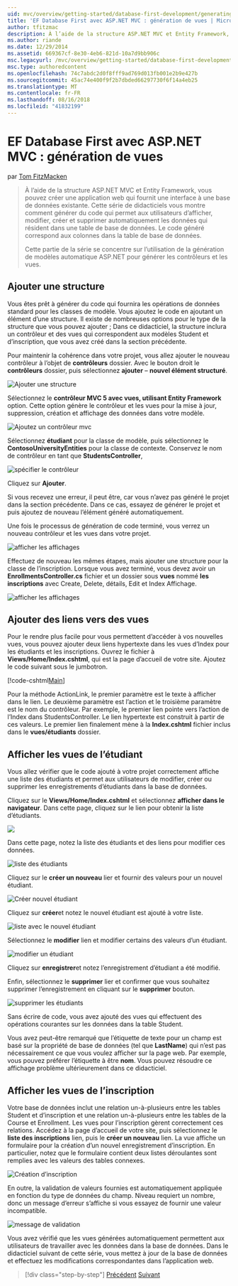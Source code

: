 ```yaml
---
uid: mvc/overview/getting-started/database-first-development/generating-views
title: 'EF Database First avec ASP.NET MVC : génération de vues | Microsoft Docs'
author: tfitzmac
description: À l’aide de la structure ASP.NET MVC et Entity Framework, vous pouvez créer une application web qui fournit une interface à une base de données existante. Ce didacticiel seri...
ms.author: riande
ms.date: 12/29/2014
ms.assetid: 669367cf-8e30-4eb6-821d-10a7d9bb906c
msc.legacyurl: /mvc/overview/getting-started/database-first-development/generating-views
msc.type: authoredcontent
ms.openlocfilehash: 74c7abdc2d0f8fff9ad769d013fb001e2b9e427b
ms.sourcegitcommit: 45ac74e400f9f2b7dbded66297730f6f14a4eb25
ms.translationtype: MT
ms.contentlocale: fr-FR
ms.lasthandoff: 08/16/2018
ms.locfileid: "41832199"
---
```

<a name="ef-database-first-with-aspnet-mvc-generating-views"></a>EF Database First avec ASP.NET MVC : génération de vues
====================
par [Tom FitzMacken](https://github.com/tfitzmac)

> À l’aide de la structure ASP.NET MVC et Entity Framework, vous pouvez créer une application web qui fournit une interface à une base de données existante. Cette série de didacticiels vous montre comment générer du code qui permet aux utilisateurs d’afficher, modifier, créer et supprimer automatiquement les données qui résident dans une table de base de données. Le code généré correspond aux colonnes dans la table de base de données.
> 
> Cette partie de la série se concentre sur l’utilisation de la génération de modèles automatique ASP.NET pour générer les contrôleurs et les vues.


## <a name="add-scaffold"></a>Ajouter une structure

Vous êtes prêt à générer du code qui fournira les opérations de données standard pour les classes de modèle. Vous ajoutez le code en ajoutant un élément d’une structure. Il existe de nombreuses options pour le type de la structure que vous pouvez ajouter ; Dans ce didacticiel, la structure inclura un contrôleur et des vues qui correspondent aux modèles Student et d’inscription, que vous avez créé dans la section précédente.

Pour maintenir la cohérence dans votre projet, vous allez ajouter le nouveau contrôleur à l’objet de **contrôleurs** dossier. Avec le bouton droit le **contrôleurs** dossier, puis sélectionnez **ajouter** – **nouvel élément structuré**.

![Ajouter une structure](generating-views/_static/image1.png)

Sélectionnez le **contrôleur MVC 5 avec vues, utilisant Entity Framework** option. Cette option génère le contrôleur et les vues pour la mise à jour, suppression, création et affichage des données dans votre modèle.

![Ajoutez un contrôleur mvc](generating-views/_static/image2.png)

Sélectionnez **étudiant** pour la classe de modèle, puis sélectionnez le **ContosoUniversityEntities** pour la classe de contexte. Conservez le nom de contrôleur en tant que **StudentsController**,

![spécifier le contrôleur](generating-views/_static/image3.png)

Cliquez sur **Ajouter**.

Si vous recevez une erreur, il peut être, car vous n’avez pas généré le projet dans la section précédente. Dans ce cas, essayez de générer le projet et puis ajoutez de nouveau l’élément généré automatiquement.

Une fois le processus de génération de code terminé, vous verrez un nouveau contrôleur et les vues dans votre projet.

![afficher les affichages](generating-views/_static/image4.png)

Effectuez de nouveau les mêmes étapes, mais ajouter une structure pour la classe de l’inscription. Lorsque vous avez terminé, vous devez avoir un **EnrollmentsController.cs** fichier et un dossier sous **vues** nommé **les inscriptions** avec Create, Delete, détails, Edit et Index Affichage.

![afficher les affichages](generating-views/_static/image5.png)

## <a name="add-links-to-new-views"></a>Ajouter des liens vers des vues

Pour le rendre plus facile pour vous permettent d’accéder à vos nouvelles vues, vous pouvez ajouter deux liens hypertexte dans les vues d’Index pour les étudiants et les inscriptions. Ouvrez le fichier à **Views/Home/Index.cshtml**, qui est la page d’accueil de votre site. Ajoutez le code suivant sous le jumbotron.

[!code-cshtml[Main](generating-views/samples/sample1.cshtml)]

Pour la méthode ActionLink, le premier paramètre est le texte à afficher dans le lien. Le deuxième paramètre est l’action et le troisième paramètre est le nom du contrôleur. Par exemple, le premier lien pointe vers l’action de l’Index dans StudentsController. Le lien hypertexte est construit à partir de ces valeurs. Le premier lien finalement mène à la **Index.cshtml** fichier inclus dans le **vues/étudiants** dossier.

## <a name="display-student-views"></a>Afficher les vues de l’étudiant

Vous allez vérifier que le code ajouté à votre projet correctement affiche une liste des étudiants et permet aux utilisateurs de modifier, créer ou supprimer les enregistrements d’étudiants dans la base de données.

Cliquez sur le **Views/Home/Index.cshtml** et sélectionnez **afficher dans le navigateur**. Dans cette page, cliquez sur le lien pour obtenir la liste d’étudiants.

![](generating-views/_static/image6.png)

Dans cette page, notez la liste des étudiants et des liens pour modifier ces données.

![liste des étudiants](generating-views/_static/image7.png)

Cliquez sur le **créer un nouveau** lier et fournir des valeurs pour un nouvel étudiant.

![Créer nouvel étudiant](generating-views/_static/image8.png)

Cliquez sur **créer**et notez le nouvel étudiant est ajouté à votre liste.

![liste avec le nouvel étudiant](generating-views/_static/image9.png)

Sélectionnez le **modifier** lien et modifier certains des valeurs d’un étudiant.

![modifier un étudiant](generating-views/_static/image10.png)

Cliquez sur **enregistrer**et notez l’enregistrement d’étudiant a été modifié.

Enfin, sélectionnez le **supprimer** lier et confirmer que vous souhaitez supprimer l’enregistrement en cliquant sur le **supprimer** bouton.

![supprimer les étudiants](generating-views/_static/image11.png)

Sans écrire de code, vous avez ajouté des vues qui effectuent des opérations courantes sur les données dans la table Student.

Vous avez peut-être remarqué que l’étiquette de texte pour un champ est basé sur la propriété de base de données (tel que **LastName**) qui n’est pas nécessairement ce que vous voulez afficher sur la page web. Par exemple, vous pouvez préférer l’étiquette à être **nom**. Vous pouvez résoudre ce affichage problème ultérieurement dans ce didacticiel.

## <a name="display-enrollment-views"></a>Afficher les vues de l’inscription

Votre base de données inclut une relation un-à-plusieurs entre les tables Student et d’inscription et une relation un-à-plusieurs entre les tables de la Course et Enrollment. Les vues pour l’inscription gèrent correctement ces relations. Accédez à la page d’accueil de votre site, puis sélectionnez le **liste des inscriptions** lien, puis le **créer un nouveau** lien. La vue affiche un formulaire pour la création d’un nouvel enregistrement d’inscription. En particulier, notez que le formulaire contient deux listes déroulantes sont remplies avec les valeurs des tables connexes.

![Création d’inscription](generating-views/_static/image12.png)

En outre, la validation de valeurs fournies est automatiquement appliquée en fonction du type de données du champ. Niveau requiert un nombre, donc un message d’erreur s’affiche si vous essayez de fournir une valeur incompatible.

![message de validation](generating-views/_static/image13.png)

Vous avez vérifié que les vues générées automatiquement permettent aux utilisateurs de travailler avec les données dans la base de données. Dans le didacticiel suivant de cette série, vous mettez à jour de la base de données et effectuez les modifications correspondantes dans l’application web.

> [!div class="step-by-step"]
> [Précédent](creating-the-web-application.md)
> [Suivant](changing-the-database.md)
